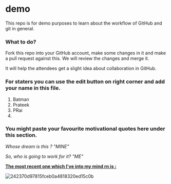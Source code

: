 # demo

This repo is for demo purposes to learn about the workflow of GitHub and git in general.

### What to do?
Fork this repo into your GitHub account, make some changes in it and make a pull request against this.
We will review the changes and merge it.

It will help the attendees get a slight idea about collaboration in GitHub.



### For staters you can use the edit button on right corner and add your name in this file.
1. Batman
2. Prateek 
3. PRai 
4.







### You might paste your favourite motivational quotes here under this section.
<html>
 <i>
  Whose dream is this ? 
"MINE"

  So, who is going to work for it?
"ME"
 </i> 
 
  <b><u>The most recent one which I've into my mind rn is : </u></b>

  ![242370d97815fceb0a4818320ed15c0b](https://user-images.githubusercontent.com/83975944/123389555-dc974a80-d54e-11eb-94f2-31790de98172.jpg)


</html>
